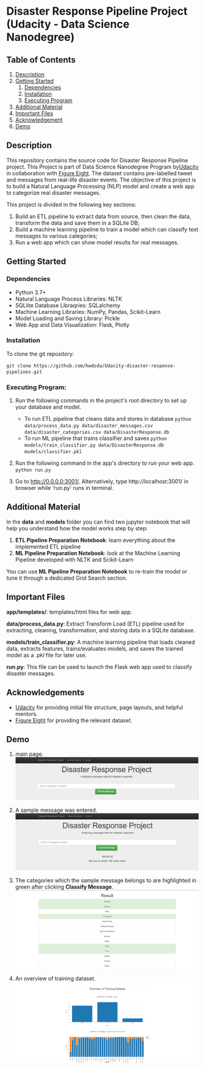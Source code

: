 # Disaster Response Pipeline Project (Udacity - Data Science Nanodegree)

## Table of Contents
1. [Description](#description)
2. [Getting Started](#getting_started)
	1. [Dependencies](#dependencies)
	2. [Installation](#installation)
	3. [Executing Program](#execution)
3. [Additional Material](#material)
4. [Important Files](#importantfiles)
5. [Acknowledgement](#acknowledgement)
6. [Demo](#demo)


<a name="descripton"></a>
## Description

This repository contains the source code for Disaster Response Pipeline project. This Project is part of Data Science Nanodegree Program by[Udacity](https://www.udacity.com/course/data-scientist-nanodegree--nd025) in collaboration with [Figure Eight](https://www.figure-eight.com/). The dataset contains pre-labelled tweet and messages from real-life disaster events. The objective of this project is to build a Natural Language Processing (NLP) model and create a web app to categorize real disaster messages.

This project is divided in the following key sections:

1. Build an ETL pipeline to extract data from source, then clean the data, transform the data and save them in a SQLite DB;
2. Build a machine learning pipeline to train a model which can classify text messages to various categories;
3. Run a web app which can show model results for real messages.

<a name="getting_started"></a>
## Getting Started

<a name="dependencies"></a>
### Dependencies
* Python 3.7+
* Natural Language Process Libraries: NLTK
* SQLlite Database Libraqries: SQLalchemy
* Machine Learning Libraries: NumPy, Pandas, Scikit-Learn
* Model Loading and Saving Library: Pickle
* Web App and Data Visualization: Flask, Plotly

<a name="installation"></a>
### Installation

To clone the git repository:
```
git clone https://github.com/hwdsda/Udacity-disaster-response-pipelines.git
```
<a name="execution"></a>
### Executing Program:

1. Run the following commands in the project's root directory to set up your database and model.

    - To run ETL pipeline that cleans data and stores in database
        `python data/process_data.py data/disaster_messages.csv data/disaster_categories.csv data/DisasterResponse.db`
    - To run ML pipeline that trains classifier and saves
        `python models/train_classifier.py data/DisasterResponse.db models/classifier.pkl`

2. Run the following command in the app's directory to run your web app.
    `python run.py`

3. Go to http://0.0.0.0:3001/. Alternatively, type http://localhost:3001/ in browser while 'run.py' runs in terminal.

<a name="material"></a>
## Additional Material

In the **data** and **models** folder you can find two jupyter notebook that will help you understand how the model works step by step:
1. **ETL Pipeline Preparation Notebook**: learn everything about the implemented ETL pipeline
2. **ML Pipeline Preparation Notebook**: look at the Machine Learning Pipeline developed with NLTK and Scikit-Learn

You can use **ML Pipeline Preparation Notebook** to re-train the model or tune it through a dedicated Grid Search section.

<a name="importantfiles"></a>
## Important Files

**app/templates/**: templates/html files for web app.

**data/process_data.py**: Extract Transform Load (ETL) pipeline used for extracting, cleaning, transformation, and storing data in a SQLite database.

**models/train_classifier.py**: A machine learning pipeline that loads cleaned data, extracts features, trains/evaluates models, and saves the trained model as a .pkl file for later use.

**run.py**: This file can be used to launch the Flask web app used to classify disaster messages.

<a name="acknowledgement"></a>
## Acknowledgements

* [Udacity](https://www.udacity.com/) for providing initial file structure, page layouts, and helpful mentors.
* [Figure Eight](https://www.figure-eight.com/) for providing the relevant dataset.

<a name="demo"></a>
## Demo

1. main page.
![Main page](screenshots/main.PNG)

2. A sample message was entered.
![Message input](screenshots/message_input.PNG)

3. The categories which the sample message belongs to are highlighted in green after clicking **Classify Message**.
![Category output](screenshots/category_output.PNG)

4. An overview of training dataset.
![Overview](screenshots/overview_training_set.PNG)

